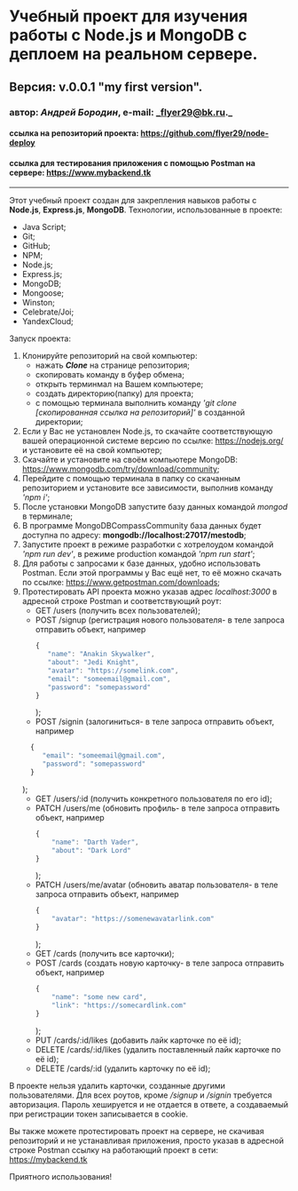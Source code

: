 # Учебный проект для изучения работы с Node.js и MongoDB с деплоем на реальном сервере.
## Версия: v.0.0.1 "my first version".
### автор: *Андрей Бородин*, e-mail: _flyer29@bk.ru._
#### ссылка на репозиторий проекта: https://github.com/flyer29/node-deploy
#### ссылка для тестирования приложения с помощью Postman на сервере: https://www.mybackend.tk
-------------------------------------------------------

Этот учебный проект создан для закрепления навыков работы с **Node.js**, **Express.js**, **MongoDB**.
Технологии, использованные в проекте:
+ Java Script;
+ Git;
+ GitHub;
+ NPM;
+ Node.js;
+ Express.js;
+ MongoDB;
+ Mongoose;
+ Winston;
+ Celebrate/Joi;
+ YandexCloud;

Запуск проекта:
1. Клонируйте репозиторий на свой компьютер:
    * нажать **_Clone_** на странице репозитория;
    * скопировать команду в буфер обмена;
    * открыть терминмал на Вашем компьютере;
    * создать директорию(папку) для проекта;
    * с помощью терминала выполнить команду _'git clone [скопированная ссылка на репозиторий]'_ в созданной директории;
2. Если у Вас не установлен Node.js, то скачайте соответствующую вашей операционной системе версию по ссылке: https://nodejs.org/ и установите её на свой компьютер;
3. Скачайте и установите на своём компьютере MongoDB: https://www.mongodb.com/try/download/community;
4. Перейдите с помощью терминала в папку со скачанным репозиторием и установите все зависимости, выполнив команду _'npm i'_;
5. После установки MongoDB запустите базу данных командой _mongod_ в терминале;
6. В программе MongoDBCompassCommunity база данных будет доступна по адресу: **mongodb://localhost:27017/mestodb**;
6. Запустите проект в режиме разработки с хотрелоудом командой _'npm run dev'_, в режиме production командой _'npm run start'_;
7. Для работы с запросами к базе данных, удобно использовать Postman. Если этой программы у Вас ещё нет, то её можно скачать по ссылке: https://www.getpostman.com/downloads;
8. Протестировать API проекта можно указав адрес _localhost:3000_ в адресной строке Postman и соответствующий роут:
    * GET /users (получить всех пользователей);
    * POST /signup (регистрация нового пользователя- в теле запроса отправить объект, например
      ```javascript
      {
         "name": "Anakin Skywalker",
         "about": "Jedi Knight",
         "avatar": "https://somelink.com",
         "email": "someemail@gmail.com",
         "password": "somepassword"
      }
      ```
      );
    * POST /signin (залогиниться- в теле запроса отправить объект, например
    ```javascript
      {
         "email": "someemail@gmail.com",
         "password": "somepassword"
      }
      ```
      );
    * GET /users/:id (получить конкретного пользователя по его id);
    * PATCH /users/me (обновить профиль- в теле запроса отправить объект, например
      ```javascript 
      {
          "name": "Darth Vader",
          "about": "Dark Lord"
      }
      ```
      );
    * PATCH /users/me/avatar (обновить аватар пользователя- в теле запроса отправить объект, например 
      ```javascript
      {
          "avatar": "https://somenewavatarlink.com"
      }
      ```
      );
    * GET /cards (получить все карточки);
    * POST /cards (создать новую карточку- в теле запроса отправить объект, например 
      ```javascript
      {
          "name": "some new card",
          "link": "https://somecardlink.com"
      }
      ```
      );
    * PUT /cards/:id/likes (добавить лайк карточке по её id);
    * DELETE /cards/:id/likes (удалить поставленный лайк карточке по её id);
    * DELETE /cards/:id (удалить карточку по её id);

В проекте нельзя удалить карточки, созданные другими пользователями.
 Для всех роутов, кроме _/signup_ и _/signin_ требуется авторизация. Пароль хешируется и не
  отдается в ответе, а создаваемый при регистрации токен записывается в cookie.

Вы также можете протестировать проект на сервере, не скачивая репозиторий и не устанавливая
 приложения, просто указав в адресной строке Postman ссылку на работающий проект в сети: https://mybackend.tk 

Приятного использования!
